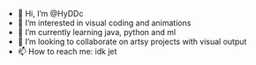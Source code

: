 - 👋 Hi, I’m @HyDDc
- 👀 I’m interested in visual coding and animations
- 🌱 I’m currently learning java, python and ml
- 💞️ I’m looking to collaborate on artsy projects with visual output
- 📫 How to reach me: idk jet

<!---
HyDDc/HyDDc is a ✨ special ✨ repository because its `README.md` (this file) appears on your GitHub profile.
You can click the Preview link to take a look at your changes.
--->
